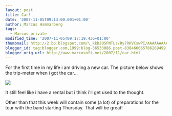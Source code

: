 ```yaml
---
layout: post
title: Car!
date: '2007-11-05T09:13:00.001+01:00'
author: Marcus Hammarberg
tags:
  - Marcus private
modified_time: '2007-11-05T09:17:19.436+01:00'
thumbnail: http://2.bp.blogspot.com/\_kkDJOSPNTLs/Ry7RKVCswPI/AAAAAAAAAOI/U0b6sMr4XGQ/s72-c/trip.JPG
blogger_id: tag:blogger.com,1999:blog-36533086.post-838466665786269499
blogger_orig_url: http://www.marcusoft.net/2007/11/car.html
---
```


For the
first time in my life i am driving a new car. The picture below shows
the trip-meter when i got the car...

[<img
src="http://2.bp.blogspot.com/_kkDJOSPNTLs/Ry7RKVCswPI/AAAAAAAAAOI/U0b6sMr4XGQ/s400/trip.JPG"
id="BLOGGER_PHOTO_ID_5129267000998936818"
style="DISPLAY: block; MARGIN: 0px auto 10px; CURSOR: hand; TEXT-ALIGN: center"
data-border="0" />](http://2.bp.blogspot.com/_kkDJOSPNTLs/Ry7RKVCswPI/AAAAAAAAAOI/U0b6sMr4XGQ/s1600-h/trip.JPG)

It still feel like i have a rental but i think i'll get used to the
thought.

Other than that this week will contain some (a lot) of preparations for
the tour with the band starting Thursday. That will be great!
